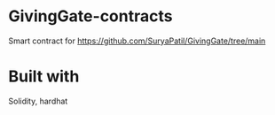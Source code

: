 # GivingGate-contracts
Smart contract for https://github.com/SuryaPatil/GivingGate/tree/main

# Built with
Solidity, hardhat
